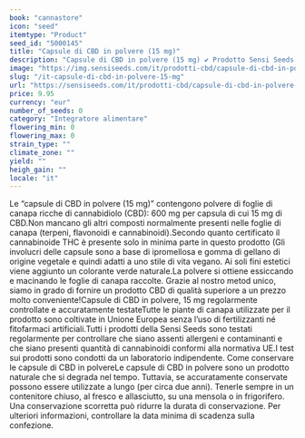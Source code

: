 ```yaml
---
book: "cannastore"
icon: "seed"
itemtype: "Product"
seed_id: "5000145"
title: "Capsule di CBD in polvere (15 mg)"
description: "Capsule di CBD in polvere (15 mg) ✔ Prodotto Sensi Seeds ✔ A base di canapa coltivata in UE ✔ Foglie di canapa in purezza ✔ Per uno stile di vita vegano"
image: "https://img.sensiseeds.com/it/prodotti-cbd/capsule-di-cbd-in-polvere-15mg-image.png"
slug: "/it-capsule-di-cbd-in-polvere-15-mg"
url: "https://sensiseeds.com/it/prodotti-cbd/capsule-di-cbd-in-polvere-15mg?a_aid=cannastore"
price: 9.95
currency: "eur"
number_of_seeds: 0
category: "Integratore alimentare"
flowering_min: 0
flowering_max: 0
strain_type: ""
climate_zone: ""
yield: ""
heigh_gain: ""
locale: "it"
---
```

Le “capsule di CBD in polvere (15 mg)” contengono polvere di foglie di canapa ricche di cannabidiolo (CBD): 600 mg per capsula di cui 15 mg di CBD.Non mancano gli altri composti normalmente presenti nelle foglie di canapa (terpeni, flavonoidi e cannabinoidi).Secondo quanto certificato il cannabinoide THC è presente solo in minima parte in questo prodotto (Gli involucri delle capsule sono a base di ipromellosa e gomma di gellano di origine vegetale e quindi adatti a uno stile di vita vegano. Ai soli fini estetici viene aggiunto un colorante verde naturale.La polvere si ottiene essiccando e macinando le foglie di canapa raccolte. Grazie al nostro metod unico, siamo in grado di fornire un prodotto CBD di qualità superiore a un prezzo molto conveniente!Capsule di CBD in polvere, 15 mg regolarmente controllate e accuratamente testateTutte le piante di canapa utilizzate per il prodotto sono coltivate in Unione Europea senza l’uso di fertilizzanti né fitofarmaci artificiali.Tutti i prodotti della Sensi Seeds sono testati regolarmente per controllare che siano assenti allergeni e contaminanti e che siano presenti quantità di cannabinoidi conformi alla normativa UE.I test sui prodotti sono condotti da un laboratorio indipendente. Come conservare le capsule di CBD in polvereLe capsule di CBD in polvere sono un prodotto naturale che si degrada nel tempo. Tuttavia, se accuratamente conservate possono essere utilizzate a lungo (per circa due anni). Tenerle sempre in un contenitore chiuso, al fresco e allasciutto, su una mensola o in frigorifero. Una conservazione scorretta può ridurre la durata di conservazione. Per ulteriori informazioni, controllare la data minima di scadenza sulla confezione.
